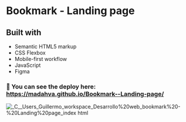 # Bookmark - Landing page

## Built with

- Semantic HTML5 markup
- CSS Flexbox
- Mobile-first workflow
- JavaScript
- Figma

### 🔗 You can see the deploy here: https://madahva.github.io/Bookmark--Landing-page/

![_C__Users_Guillermo_workspace_Desarrollo%20web_bookmark%20-%20Landing%20page_index html](https://user-images.githubusercontent.com/89199369/176968345-3058b35e-cb4e-4cf1-a942-f467caaaa422.png)
